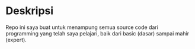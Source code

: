 # Deskripsi
Repo ini saya buat untuk menampung semua source code dari programming yang telah saya pelajari, baik dari basic (dasar) sampai mahir (expert).
